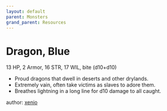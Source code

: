 ```yaml
---
layout: default
parent: Monsters
grand_parent: Resources
---
```


# Dragon, Blue
13 HP, 2 Armor, 16 STR, 17 WIL, bite (d10+d10)  
- Proud dragons that dwell in deserts and other drylands.  
- Extremely vain, often take victims as slaves to adore them.  
- Breathes lightning in a long line for d10 damage to all caught.  

author: [xenio](https://xenioinabottle.blogspot.com)
